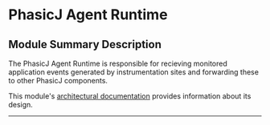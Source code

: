 # PhasicJ Agent Runtime

## Module Summary Description

The PhasicJ Agent Runtime is responsible for recieving monitored application
events generated by instrumentation sites and forwarding these to other
PhasicJ components.

This module's [architectural documentation][1] provides information about its
design.

---

[1]: /architecture/decisions/modules/phasicj_agent_rt/README.md
